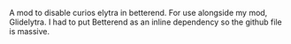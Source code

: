 A mod to disable curios elytra in betterend. For use alongside my mod, Glidelytra.
I had to put Betterend as an inline dependency so the github file is massive.
